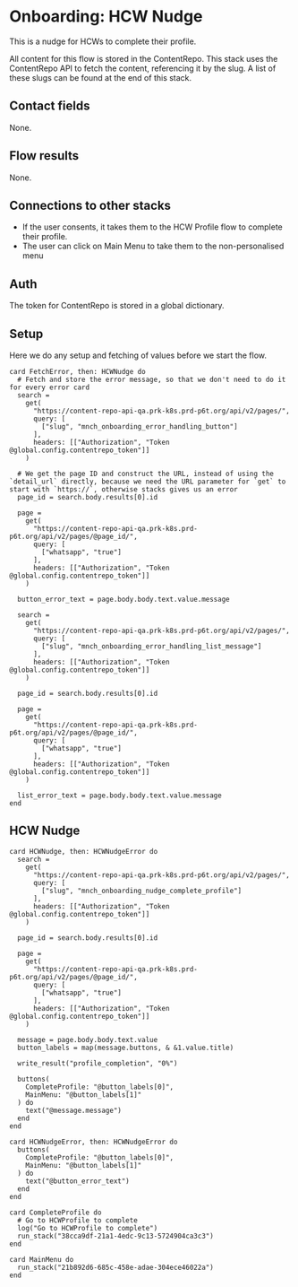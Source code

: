 # Onboarding: HCW Nudge

This is a nudge for HCWs to complete their profile.

All content for this flow is stored in the ContentRepo. This stack uses the ContentRepo API to fetch the content, referencing it by the slug. A list of these slugs can be found at the end of this stack.

## Contact fields

None.

## Flow results

None.

## Connections to other stacks

* If the user consents, it takes them to the HCW Profile flow to complete their profile.
* The user can click on Main Menu to take them to the non-personalised menu

## Auth

The token for ContentRepo is stored in a global dictionary.

## Setup

Here we do any setup and fetching of values before we start the flow.

<!-- { section: "9548c74a-61db-42e5-bcbe-e4ca3461988f", x: 0, y: 0} -->

```stack
card FetchError, then: HCWNudge do
  # Fetch and store the error message, so that we don't need to do it for every error card
  search =
    get(
      "https://content-repo-api-qa.prk-k8s.prd-p6t.org/api/v2/pages/",
      query: [
        ["slug", "mnch_onboarding_error_handling_button"]
      ],
      headers: [["Authorization", "Token @global.config.contentrepo_token"]]
    )

  # We get the page ID and construct the URL, instead of using the `detail_url` directly, because we need the URL parameter for `get` to start with `https://`, otherwise stacks gives us an error
  page_id = search.body.results[0].id

  page =
    get(
      "https://content-repo-api-qa.prk-k8s.prd-p6t.org/api/v2/pages/@page_id/",
      query: [
        ["whatsapp", "true"]
      ],
      headers: [["Authorization", "Token @global.config.contentrepo_token"]]
    )

  button_error_text = page.body.body.text.value.message

  search =
    get(
      "https://content-repo-api-qa.prk-k8s.prd-p6t.org/api/v2/pages/",
      query: [
        ["slug", "mnch_onboarding_error_handling_list_message"]
      ],
      headers: [["Authorization", "Token @global.config.contentrepo_token"]]
    )

  page_id = search.body.results[0].id

  page =
    get(
      "https://content-repo-api-qa.prk-k8s.prd-p6t.org/api/v2/pages/@page_id/",
      query: [
        ["whatsapp", "true"]
      ],
      headers: [["Authorization", "Token @global.config.contentrepo_token"]]
    )

  list_error_text = page.body.body.text.value.message
end

```

## HCW Nudge

```stack
card HCWNudge, then: HCWNudgeError do
  search =
    get(
      "https://content-repo-api-qa.prk-k8s.prd-p6t.org/api/v2/pages/",
      query: [
        ["slug", "mnch_onboarding_nudge_complete_profile"]
      ],
      headers: [["Authorization", "Token @global.config.contentrepo_token"]]
    )

  page_id = search.body.results[0].id

  page =
    get(
      "https://content-repo-api-qa.prk-k8s.prd-p6t.org/api/v2/pages/@page_id/",
      query: [
        ["whatsapp", "true"]
      ],
      headers: [["Authorization", "Token @global.config.contentrepo_token"]]
    )

  message = page.body.body.text.value
  button_labels = map(message.buttons, & &1.value.title)

  write_result("profile_completion", "0%")

  buttons(
    CompleteProfile: "@button_labels[0]",
    MainMenu: "@button_labels[1]"
  ) do
    text("@message.message")
  end
end

card HCWNudgeError, then: HCWNudgeError do
  buttons(
    CompleteProfile: "@button_labels[0]",
    MainMenu: "@button_labels[1]"
  ) do
    text("@button_error_text")
  end
end

card CompleteProfile do
  # Go to HCWProfile to complete
  log("Go to HCWProfile to complete")
  run_stack("38cca9df-21a1-4edc-9c13-5724904ca3c3")
end

card MainMenu do
  run_stack("21b892d6-685c-458e-adae-304ece46022a")
end

```